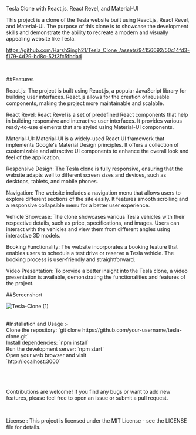 Tesla Clone with React.js, React Revel, and Material-UI
<br>



This project is a clone of the Tesla website built using React.js, React Revel, and Material-UI. The purpose of this clone is to showcase the development skills and demonstrate the ability to recreate a modern and visually appealing website like Tesla.

 https://github.com/HarshSingh21/Tesla_Clone_/assets/94156692/50c14fd3-f179-4d29-bd8c-52f3fc5fbdad

<br>

##Features 

React.js: The project is built using React.js, a popular JavaScript library for building user interfaces. React.js allows for the creation of reusable components, making the project more maintainable and scalable.

React Revel: React Revel is a set of predefined React components that help in building responsive and interactive user interfaces. It provides various ready-to-use elements that are styled using Material-UI components.

Material-UI: Material-UI is a widely-used React UI framework that implements Google's Material Design principles. It offers a collection of customizable and attractive UI components to enhance the overall look and feel of the application.

Responsive Design: The Tesla clone is fully responsive, ensuring that the website adapts well to different screen sizes and devices, such as desktops, tablets, and mobile phones.

Navigation: The website includes a navigation menu that allows users to explore different sections of the site easily. It features smooth scrolling and a responsive collapsible menu for a better user experience.

Vehicle Showcase: The clone showcases various Tesla vehicles with their respective details, such as price, specifications, and images. Users can interact with the vehicles and view them from different angles using interactive 3D models.

Booking Functionality: The website incorporates a booking feature that enables users to schedule a test drive or reserve a Tesla vehicle. The booking process is user-friendly and straightforward.

Video Presentation: To provide a better insight into the Tesla clone, a video presentation is available, demonstrating the functionalities and features of the project.


##Screenshort 

![Tesla-Clone (1)](https://github.com/HarshSingh21/Tesla_Clone_/assets/94156692/7636a8df-4e92-4052-9063-20291b87abc6)
<br>

<br>
#Installation and Usage  :-
<br>
Clone the repository:  `git clone https://github.com/your-username/tesla-clone.git`
<br>
Install dependencies:   `npm install`
<br>
Run the development server: `npm start`
<br>
Open your web browser and visit 
<br>
`http://localhost:3000`

<br><br>
<br>
Contributions are welcome! If you find any bugs or want to add new features, please feel free to open an issue or submit a pull request.

<br>

License : This project is licensed under the MIT License - see the LICENSE file for details.
